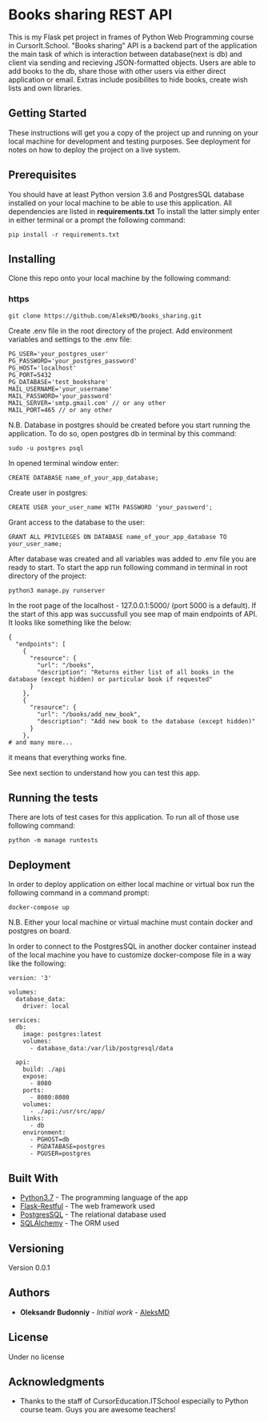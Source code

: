 # Books sharing REST API

This is my Flask pet project in frames of Python Web Programming course in CursorIt.School.
"Books sharing" API is a backend part of the application the main task of which is interaction between database(next is db) and client via sending and recieving JSON-formatted objects. Users are able to add books to the db, share those with other users via either direct application or email. Extras include posibilites to hide books, create wish lists and own libraries.

## Getting Started

These instructions will get you a copy of the project up and running on your local machine for development and testing purposes. See deployment for notes on how to deploy the project on a live system.

## Prerequisites

You should have at least Python version 3.6 and PostgresSQL database installed on your local machine to be able to use this application. All dependencies are listed in **requirements.txt** To install the latter simply enter in either terminal or a prompt the following command:

```
pip install -r requirements.txt

```

## Installing

Clone this repo onto your local machine by the following command:

### https
```
git clone https://github.com/AleksMD/books_sharing.git

```
Create .env file in the root directory of the project.
Add environment variables and settings to the .env file:

```
PG_USER='your_postgres_user'
PG_PASSWORD='your_postgres_password'
PG_HOST='localhost'
PG_PORT=5432
PG_DATABASE='test_bookshare'
MAIL_USERNAME='your_username'
MAIL_PASSWORD='your_password'
MAIL_SERVER='smtp.gmail.com' // or any other
MAIL_PORT=465 // or any other
```
N.B. Database in postgres should be created before you start running the application.
To do so, open postgres db in terminal by this command:

```
sudo -u postgres psql
```
In opened terminal window enter:

```
CREATE DATABASE name_of_your_app_database;

```

Create user in postgres:

```
CREATE USER your_user_name WITH PASSWORD 'your_password';

```

Grant access to the database to the user:
```
GRANT ALL PRIVILEGES ON DATABASE name_of_your_app_database TO your_user_name;
```

After database was created and all variables was added to .env file you are ready to start.
To start the app run following command in terminal in root directory of the project:
```
python3 manage.py runserver

```
In the root page of the localhost - 127.0.0.1:5000/ (port 5000 is a default).
If the start of this app was succussfull you see map of main endpoints of API. It looks like something like the below:

```
{
  "endpoints": [
    {
      "resource": {
        "url": "/books",
        "description": "Returns either list of all books in the database (except hidden) or particular book if requested"
      }
    },
    {
      "resource": {
        "url": "/books/add_new_book",
        "description": "Add new book to the database (except hidden)"
      }
    },
# and many more...
```
it means that everything works fine.

See next section to understand how you can test this app.

## Running the tests
There are lots of test cases for this application.
To run all of those use following command:

```
python -m manage runtests

```

## Deployment

In order to deploy application on either local machine or virtual box run the following command in a command prompt:

```
docker-compose up

```
N.B. Either your local machine or virtual machine must contain docker and postgres on board.

In order to connect to the PostgresSQL in another docker container instead of the local machine you have to customize
docker-compose file in a way like the following:
```
version: '3'

volumes:
  database_data:
    driver: local

services:
  db:
    image: postgres:latest
    volumes:
      - database_data:/var/lib/postgresql/data

  api:
    build: ./api
    expose:
      - 8080
    ports:
      - 8080:8080
    volumes:
      - ./api:/usr/src/app/
    links:
      - db
    environment:
      - PGHOST=db
      - PGDATABASE=postgres
      - PGUSER=postgres
``` 
## Built With

* [Python3.7](https://www.python.org) - The programming language of the app
* [Flask-Restful](https://maven.apache.org/) - The web framework used
* [PostgresSQL](https://rometools.github.io/rome/) - The relational database used
* [SQLAlchemy](https://www.sqlalchemy.org) - The ORM used

## Versioning

Version 0.0.1

## Authors

* **Oleksandr Budonniy** - *Initial work* - [AleksMD](https://github.com/AleksMD)

## License

Under no license

## Acknowledgments

* Thanks to the staff of CursorEducation.ITSchool especially to Python course team. Guys you are awesome teachers! 

